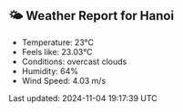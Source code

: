 <!-- WEATHER-START -->
## 🌤 Weather Report for Hanoi

- Temperature: 23°C
- Feels like: 23.03°C
- Conditions: overcast clouds
- Humidity: 64%
- Wind Speed: 4.03 m/s

Last updated: 2024-11-04 19:17:39 UTC
<!-- WEATHER-END -->
